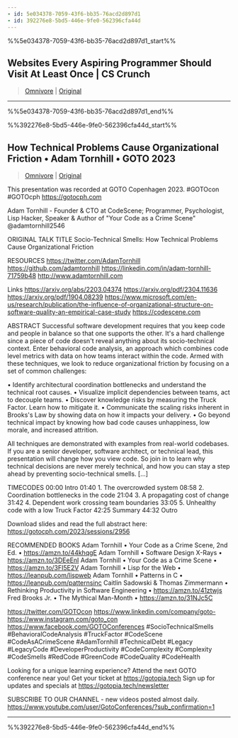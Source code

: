 ```yaml
---
- id: 5e034378-7059-43f6-bb35-76acd2d897d1
- id: 392276e8-5bd5-446e-9fe0-562396cfa44d
---
```


%%5e034378-7059-43f6-bb35-76acd2d897d1_start%%
## Websites Every Aspiring Programmer Should Visit At Least Once | CS Crunch
> [Omnivore](https://omnivore.app/me/websites-every-aspiring-programmer-should-visit-at-least-once-cs-18f45ef941d)  |  [Original](https://cscrunch.com/content/websites-every-aspiring-programmer-should-visit-least-once)




---
%%5e034378-7059-43f6-bb35-76acd2d897d1_end%%

%%392276e8-5bd5-446e-9fe0-562396cfa44d_start%%
## How Technical Problems Cause Organizational Friction • Adam Tornhill • GOTO 2023
> [Omnivore](https://omnivore.app/me/https-www-youtube-com-watch-v-j-cm-try-1-t-90-i-18f3fc6c861)  |  [Original](https://www.youtube.com/watch?v=jCmTry1T90I)

This presentation was recorded at GOTO Copenhagen 2023. #GOTOcon #GOTOcph
https://gotocph.com

Adam Tornhill - Founder & CTO at CodeScene; Programmer, Psychologist, Lisp Hacker, Speaker & Author of "Your Code as a Crime Scene" @adamtornhill2546 

ORIGINAL TALK TITLE
Socio-Technical Smells: How Technical Problems Cause Organizational Friction

RESOURCES
https://twitter.com/AdamTornhill
https://github.com/adamtornhill
https://linkedin.com/in/adam-tornhill-71759b48
http://www.adamtornhill.com

Links
https://arxiv.org/abs/2203.04374
https://arxiv.org/pdf/2304.11636
https://arxiv.org/pdf/1904.08239
https://www.microsoft.com/en-us/research/publication/the-influence-of-organizational-structure-on-software-quality-an-empirical-case-study
https://codescene.com

ABSTRACT
Successful software development requires that you keep code and people in balance so that one supports the other. It's a hard challenge since a piece of code doesn't reveal anything about its socio-technical context. Enter behavioral code analysis, an approach which combines code level metrics with data on how teams interact within the code. Armed with these techniques, we look to reduce organizational friction by focusing on a set of common challenges:

• Identify architectural coordination bottlenecks and understand the technical root causes.
• Visualize implicit dependencies between teams, act to decouple teams.
• Discover knowledge risks by measuring the Truck Factor. Learn how to mitigate it.
• Communicate the scaling risks inherent in Brooks's Law by showing data on how it impacts your delivery.
• Go beyond technical impact by knowing how bad code causes unhappiness, low morale, and increased attrition.

All techniques are demonstrated with examples from real-world codebases. If you are a senior developer, software architect, or technical lead, this presentation will change how you view code. So join in to learn why technical decisions are never merely technical, and how you can stay a step ahead by preventing socio-technical smells. [...]

TIMECODES
00:00 Intro
01:40 1. The overcrowded system
08:58 2. Coordination bottlenecks in the code
21:04 3. A propagating cost of change
31:42 4. Dependent work crossing team boundaries
33:05 5. Unhealthy code with a low Truck Factor
42:25 Summary
44:32 Outro

Download slides and read the full abstract here:
https://gotocph.com/2023/sessions/2956

RECOMMENDED BOOKS
Adam Tornhill • Your Code as a Crime Scene, 2nd Ed. • https://amzn.to/44khqgE
Adam Tornhill • Software Design X-Rays • https://amzn.to/3DEeEnI
Adam Tornhill • Your Code as a Crime Scene • https://amzn.to/3FI5E2V
Adam Tornhill • Lisp for the Web • https://leanpub.com/lispweb
Adam Tornhill • Patterns in C • https://leanpub.com/patternsinc
Caitlin Sadowski & Thomas Zimmermann • Rethinking Productivity in Software Engineering • https://amzn.to/41ztwjs
Fred Brooks Jr. • The Mythical Man-Month • https://amzn.to/31NJc5C

https://twitter.com/GOTOcon
https://www.linkedin.com/company/goto-
https://www.instagram.com/goto_con
https://www.facebook.com/GOTOConferences
#SocioTechnicalSmells #BehavioralCodeAnalysis #TruckFactor #CodeScene #CodeAsACrimeScene #AdamTornhill #TechnicalDebt #Legacy #LegacyCode #DeveloperProductivity #CodeComplexity #Complexity #CodeSmells #RedCode #GreenCode #CodeQuality #CodeHealth

Looking for a unique learning experience?
Attend the next GOTO conference near you! Get your ticket at https://gotopia.tech
Sign up for updates and specials at https://gotopia.tech/newsletter

SUBSCRIBE TO OUR CHANNEL - new videos posted almost daily.
https://www.youtube.com/user/GotoConferences/?sub_confirmation=1


---
%%392276e8-5bd5-446e-9fe0-562396cfa44d_end%%